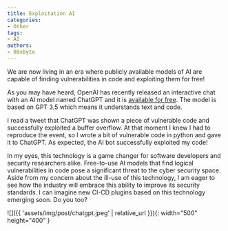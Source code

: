 ```yaml
---
title: Exploitation AI
categories:
- Other
tags:
- AI
authors:
- 00xbyte
---
```


We are now living in an era where publicly available models of AI are capable of finding vulnerabilities in code and exploiting them for free!

As you may have heard, OpenAI has recently released an interactive chat with an AI model named ChatGPT and it is [available for free](https://chat.openai.com/). The model is based on GPT 3.5 which means it understands text and code.

I read a tweet that ChatGPT was shown a piece of vulnerable code and successfully exploited a buffer overflow. At that moment I knew I had to reproduce the event, so I wrote a bit of vulnerable code in python and gave it to ChatGPT. As expected, the AI bot successfully exploited my code!

In my eyes, this technology is a game changer for software developers and security researchers alike. Free-to-use AI models that find logical vulnerabilities in code pose a significant threat to the cyber security space.
Aside from my concern about the ill-use of this technology, I am eager to see how the industry will embrace this ability to improve its security standards.
I can imagine new CI-CD plugins based on this technology emerging soon. Do you too?

![]({{ 'assets/img/post/chatgpt.jpeg' | relative_url }}){: width="500" height="400" }
